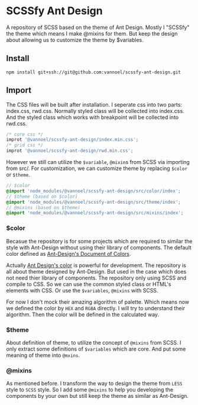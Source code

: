 # SCSSfy Ant Design

A repository of SCSS based on the theme of Ant Design. Mostly I "SCSSfy" the theme which means I make @mixins for them. But keep the design about allowing us to customize the theme by \$variables.

## Install

```shell
npm install git+ssh://git@github.com:vannoel/scssfy-ant-design.git
```

## Import

The CSS files will be built after installation. I seperate css into two parts: index.css, rwd.css. Normally styled class will be collected into index.css. And the styled class which works with breakpoint will be collected into rwd.css.

```js
/* core css */
improt '@vannoel/scssfy-ant-design/index.min.css';
/* grid css */
improt '@vannoel/scssfy-ant-design/rwd.min.css';
```

However we still can utilize the `$variable`, `@mixin`s from SCSS via importing from src/. For customization, we can customize theme by replacing `$color` or `$theme`.

```scss
// $color
@import 'node_modules/@vannoel/scssfy-ant-design/src/color/index';
// $theme (based on $color)
@import 'node_modules/@vannoel/scssfy-ant-design/src/theme/index';
// @mixins (based on $theme)
@import 'node_modules/@vannoel/scssfy-ant-design/src/mixins/index';
```

### \$color

Becasue the repository is for some projects which are required to similar the style with Ant-Design without using their library of components. The default color defined as [Ant-Design's Document of Colors](https://ant.design/docs/spec/colors).

Actually [Ant Design's color](https://github.com/ant-design/ant-design-colors) is powerful for development. The repository is all about theme designed by Ant-Design. But used in the case which does not need thier library of components. The repository only using SCSS and compile to CSS. So we can use the common styled class or HTML's elements with CSS. Or use the `$variables`, `@mixins` with SCSS.

For now I don't mock their amazing algorithm of palette. Which means now we defined the color by `HEX` and `RGBA` directly. I will try to understand their algorithm. Then the color will be defined in the calculated way.

### \$theme

About definition of theme, to utilize the concept of `@mixins` from SCSS. I only extract some definitions of `$variables` which are core. And put some meaning of theme into `@mxins`.

### @mixins

As mentioned before. I transform the way to design the theme from `LESS` style to `SCSS` style. So I add some `@mixins` to help you developing the components by your own but still keep the theme as similar as Ant-Design.
